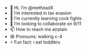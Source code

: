 - 👋 Hi, I’m @metheadX
- 👀 I’m interested in tax evasion 
- 🌱 I’m currently learning cock fights
- 💞️ I’m looking to collaborate on 9/11
- 📫 How to reach me airplain
- 😄 Pronouns: walking c-4
- ⚡ Fun fact: i eat toddlers

<!---
metheadX/metheadX is a ✨ special ✨ repository because its `README.md` (this file) appears on your GitHub profile.
You can click the Preview link to take a look at your changes.
--->

